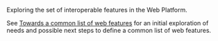 Exploring the set of interoperable features in the Web Platform.

See [Towards a common list of web features](towards-features.md) for an initial exploration of needs and possible next steps to define a common list of web features.